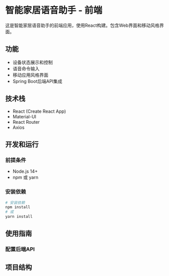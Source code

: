 # 智能家居语音助手 - 前端

这是智能家居语音助手的前端应用，使用React构建。包含Web界面和移动风格界面。

## 功能

- 设备状态展示和控制
- 语音命令输入
- 移动应用风格界面
- Spring Boot后端API集成

## 技术栈

- React (Create React App)
- Material-UI
- React Router
- Axios

## 开发和运行

### 前提条件

- Node.js 14+
- npm 或 yarn

### 安装依赖

```bash
# 安装依赖
npm install
# 或
yarn install
```
## 使用指南



### 配置后端API




## 项目结构

